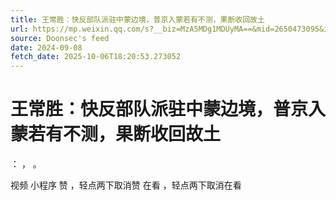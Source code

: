 ```yaml
---
title: 王常胜：快反部队派驻中蒙边境，普京入蒙若有不测，果断收回故土
url: https://mp.weixin.qq.com/s?__biz=MzA5MDg1MDUyMA==&mid=2650473095&idx=2&sn=e593dce3ea629fe95b9d872ac59c333c
source: Doonsec's feed
date: 2024-09-08
fetch_date: 2025-10-06T18:20:53.273052
---
```


# 王常胜：快反部队派驻中蒙边境，普京入蒙若有不测，果断收回故土

：
，
。

视频
小程序
赞
，轻点两下取消赞
在看
，轻点两下取消在看